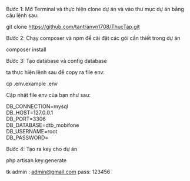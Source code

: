 Bước 1: Mở Terminal và thực hiện clone dự án và vào thư mục dự án bằng câu lệnh sau:

git clone https://github.com/tantranvn1708/ThucTap.git

Bước 2: Chạy composer và npm để cài đặt các gói cần thiết trong dự án

composer install

Bước 3: Tạo database và config database

 ta thực hiện lệnh sau để copy ra file env:

cp .env.example .env

Cập nhật file env của bạn như sau:

DB_CONNECTION=mysql          
DB_HOST=127.0.0.1            
DB_PORT=3306                 
DB_DATABASE=dtb_mobifone      
DB_USERNAME=root             
DB_PASSWORD=   

Bước 4: Tạo ra key cho dự án

php artisan key:generate

tk admin : admin@gmail.com 
pass: 123456